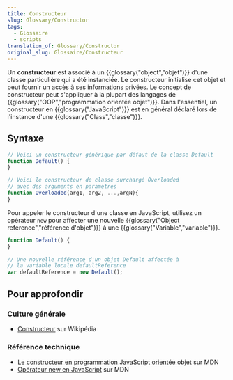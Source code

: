 ```yaml
---
title: Constructeur
slug: Glossary/Constructor
tags:
  - Glossaire
  - scripts
translation_of: Glossary/Constructor
original_slug: Glossaire/Constructeur
---
```

Un **constructeur** est associé à un {{glossary("object","objet")}} d'une classe particulière qui a été instanciée. Le constructeur initialise cet objet et peut fournir un accès à ses informations privées. Le concept de constructeur peut s'appliquer à la plupart des langages de {{glossary("OOP","programmation orientée objet")}}. Dans l'essentiel, un constructeur en {{glossary("JavaScript")}} est en général déclaré lors de l'instance d'une {{glossary("Class","classe")}}.

## Syntaxe

```js
// Voici un constructeur générique par défaut de la classe Default
function Default() {
}

// Voici le constructeur de classe surchargé Overloaded
// avec des arguments en paramètres
function Overloaded(arg1, arg2, ...,argN){
}
```

Pour appeler le constructeur d'une classe en JavaScript, utilisez un opérateur `new` pour affecter une nouvelle {{glossary("Object reference","référence d'objet")}} à une {{glossary("Variable","variable")}}.

```js
function Default() {
}

// Une nouvelle référence d'un objet Default affectée à
// la variable locale defaultReference
var defaultReference = new Default();
```

## Pour approfondir

### Culture générale

- [Constructeur](https://fr.wikipedia.org/wiki/Constructeur_(programmation)) sur Wikipédia

### Référence technique

- [Le constructeur en programmation JavaScript orientée objet](/fr/docs/Learn/JavaScript/Objects#The_Constructor) sur MDN
- [Opérateur new en JavaScript](/fr/docs/Web/JavaScript/Reference/Op%C3%A9rateurs/L_op%C3%A9rateur_new) sur MDN
